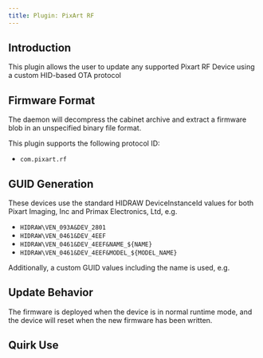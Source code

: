 ```yaml
---
title: Plugin: PixArt RF
---
```


## Introduction

This plugin allows the user to update any supported Pixart RF Device using a
custom HID-based OTA protocol

## Firmware Format

The daemon will decompress the cabinet archive and extract a firmware blob in
an unspecified binary file format.

This plugin supports the following protocol ID:

* `com.pixart.rf`

## GUID Generation

These devices use the standard HIDRAW DeviceInstanceId values for both
Pixart Imaging, Inc and Primax Electronics, Ltd, e.g.

* `HIDRAW\VEN_093A&DEV_2801`
* `HIDRAW\VEN_0461&DEV_4EEF`
* `HIDRAW\VEN_0461&DEV_4EEF&NAME_${NAME}`
* `HIDRAW\VEN_0461&DEV_4EEF&MODEL_${MODEL_NAME}`

Additionally, a custom GUID values including the name is used, e.g.

## Update Behavior

The firmware is deployed when the device is in normal runtime mode, and the
device will reset when the new firmware has been written.

## Quirk Use

This plugin uses the following plugin-specific quirks:

### `Flags=is-hpac`

Use HPAC firmware header.

## Vendor ID Security

The vendor ID is set from the USB vendor, in this instance set to `USB:0x093A`

## External Interface Access

This plugin requires ioctl `HIDIOCSFEATURE` and `HIDIOCGFEATURE` access.

## Version Considerations

This plugin has been available since fwupd version `1.5.5`.

## Owners

Anyone can submit a pull request to modify this plugin, but the following people should be
consulted before making major or functional changes:

* Sam Chen: @sam412081go
